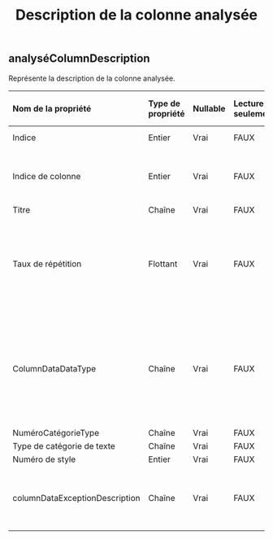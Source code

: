 ﻿---
title: Description de la colonne analysée
second_title: Aspose.Cells Cloud Documen
type: docs
url: /fr/specification/model/analyzedcolumndescription/
description: "Aspose.Cells Spécification du modèle cloud : AnalyzedColumnDescription. Gérez sans effort Excel et d'autres feuilles de calcul avec des fonctionnalités telles que l'ouverture, la génération, l'édition, le fractionnement, la fusion, la comparaison et la conversion."
kwords: Excel, Office, feuille de calcul, Cloud REST API, AnalyzedColumnDescription
weight: 50
---
## **analyséColumnDescription**

 Représente la description de la colonne analysée.

| Nom de la propriété| Type de propriété| Nullable| Lecture seulement| Valeur par défaut| Description|
|:- |:- |:- |:- |:- |:- |
| Indice| Entier| Vrai| FAUX|| Index de colonne.|
| Indice de colonne| Entier| Vrai| FAUX|| La véritable valeur de l'index de position de la colonne.|
| Titre| Chaîne| Vrai| FAUX|||
| Taux de répétition| Flottant| Vrai| FAUX|| Lorsque le taux de répétition est élevé, peut-il être visualisé comme un affichage groupé ?|
| ColumnDataDataType| Chaîne| Vrai| FAUX|| Le type de colonne est identifié et les attributs de la colonne sont déterminés après analyse des données.|
| NuméroCatégorieType| Chaîne| Vrai| FAUX|||
| Type de catégorie de texte| Chaîne| Vrai| FAUX|||
| Numéro de style| Entier| Vrai| FAUX|||
| columnDataExceptionDescription| Chaîne| Vrai| FAUX|| Description de l'exception des données de colonne.|

